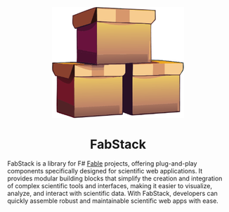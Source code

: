 <p align="center">
    <img 
        src="https://github.com/FabStack/FabStack/blob/main/imgs/logo.png" 
        width="300"
    >
</p>

<h1 align="center">
    FabStack
</h1>

FabStack is a library for F# [Fable](https://fable.io/) projects, offering plug-and-play components 
specifically designed for scientific web applications. It provides modular 
building blocks that simplify the creation and integration of complex scientific 
tools and interfaces, making it easier to visualize, analyze, and interact with 
scientific data. With FabStack, developers can quickly assemble robust and 
maintainable scientific web apps with ease.